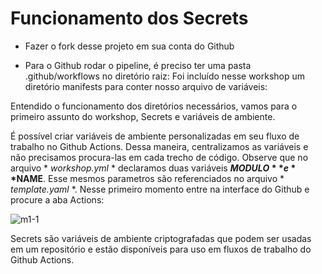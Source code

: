 # Funcionamento dos Secrets

- Fazer o fork desse projeto em sua conta do Github

- Para o Github rodar o pipeline, é preciso ter uma pasta .github/workflows no diretório raiz:
Foi incluído nesse workshop um diretório manifests para conter nosso arquivo de variáveis:


Entendido o funcionamento dos diretórios necessários, vamos para o primeiro assunto do workshop, Secrets e variáveis de ambiente.

É possível criar variáveis de ambiente personalizadas em seu fluxo de trabalho no Github Actions. Dessa maneira, centralizamos as variáveis e não precisamos procura-las em cada trecho de código.
Observe que no arquivo * *workshop.yml* * declaramos duas variáveis **$MODULO** e **$NAME**. Esse mesmos parametros são referenciados no arquivo * *template.yaml* *. Nesse primeiro momento entre na interface do Github e procure a aba Actions:

![m1-1](https://user-images.githubusercontent.com/15251899/203454235-4e9f1abf-2246-473a-91e1-6b51dcb932f9.jpeg)




Secrets são variáveis de ambiente criptografadas que podem ser usadas em um repositório e estão disponíveis para uso em fluxos de trabalho do Github Actions.
